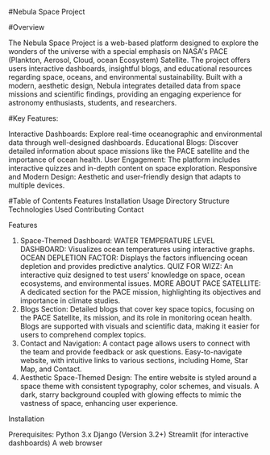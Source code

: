 #Nebula Space Project

#Overview

The Nebula Space Project is a web-based platform designed to explore the wonders of the universe with a special emphasis on NASA's PACE (Plankton, Aerosol, Cloud, ocean Ecosystem) Satellite. The project offers users interactive dashboards, insightful blogs, and educational resources regarding space, oceans, and environmental sustainability. Built with a modern, aesthetic design, Nebula integrates detailed data from space missions and scientific findings, providing an engaging experience for astronomy enthusiasts, students, and researchers.

#Key Features:

Interactive Dashboards: Explore real-time oceanographic and environmental data through well-designed dashboards.
Educational Blogs: Discover detailed information about space missions like the PACE satellite and the importance of ocean health.
User Engagement: The platform includes interactive quizzes and in-depth content on space exploration.
Responsive and Modern Design: Aesthetic and user-friendly design that adapts to multiple devices.

#Table of Contents
Features
Installation
Usage
Directory Structure
Technologies Used
Contributing
Contact

Features

1. Space-Themed Dashboard:
WATER TEMPERATURE LEVEL DASHBOARD: Visualizes ocean temperatures using interactive graphs.
OCEAN DEPLETION FACTOR: Displays the factors influencing ocean depletion and provides predictive analytics.
QUIZ FOR WIZZ: An interactive quiz designed to test users' knowledge on space, ocean ecosystems, and environmental issues.
MORE ABOUT PACE SATELLITE: A dedicated section for the PACE mission, highlighting its objectives and importance in climate studies.
2. Blogs Section:
Detailed blogs that cover key space topics, focusing on the PACE Satellite, its mission, and its role in monitoring ocean health.
Blogs are supported with visuals and scientific data, making it easier for users to comprehend complex topics.
3. Contact and Navigation:
A contact page allows users to connect with the team and provide feedback or ask questions.
Easy-to-navigate website, with intuitive links to various sections, including Home, Star Map, and Contact.
4. Aesthetic Space-Themed Design:
The entire website is styled around a space theme with consistent typography, color schemes, and visuals.
A dark, starry background coupled with glowing effects to mimic the vastness of space, enhancing user experience.

Installation

Prerequisites:
Python 3.x
Django (Version 3.2+)
Streamlit (for interactive dashboards)
A web browser
